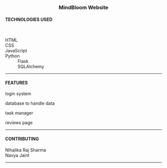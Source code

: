 <h3 align="center"> MindBloom Website </h3>
<h4>TECHNOLOGIES USED </h4><br>
<p>
<dl>
  <dt>HTML</dt>
  <dt>CSS</dt>
  <dt>JavaScript</dt>
  <dt> Python </dt>
  <dd> Flask </dd>
  <dd> SQLAlchemy </dd>
</dl>

</p> <hr>
<h4>FEATURES </h4>
<p>login system </p>
<p>database to handle data </p>
<p>task manager </p>
<p>reviews page</p>
<hr>
<h4>CONTRIBUTING </h4>
<p>Nihalika Raj Sharma<br>
Navya Jaint </p> <hr>
